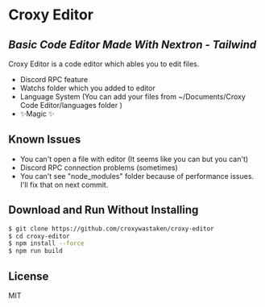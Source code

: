 # Croxy Editor
## _Basic Code Editor Made With Nextron - Tailwind_

Croxy Editor is a code editor which ables you to edit files.

- Discord RPC feature
- Watchs folder which you added to editor
- Language System (You can add your files from ~/Documents/Croxy Code Editor/languages folder )
- ✨Magic ✨

## Known Issues

- You can't open a file with editor (It seems like you can but you can't)
- Discord RPC connection problems (sometimes)
- You can't see "node_modules" folder because of performance issues. I'll fix that on next commit.

## Download and Run Without Installing
```sh
$ git clone https://github.com/croxywastaken/croxy-editor
$ cd croxy-editor
$ npm install --force
$ npm run build
```

## License

MIT
